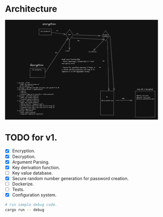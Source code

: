 # Architecture

![](/images/architecture.png)

# TODO for v1.

- [x] Encryption.
- [x] Decryption.
- [x] Argument Parsing.
- [x] Key derivation function.
- [ ] Key value database.
- [x] Secure random number generation for password creation.
- [ ] Dockerize.
- [ ] Tests.
- [x] Configuration system.

````bash
# run sample debug code.
cargo run -- debug

````
